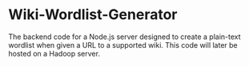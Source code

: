# Wiki-Wordlist-Generator
The backend code for a Node.js server designed to create a plain-text wordlist when given a URL to a supported wiki. This code will later be hosted on a Hadoop server.
